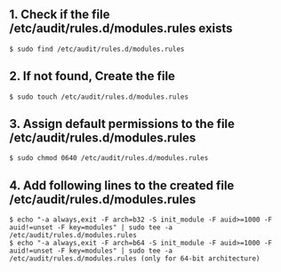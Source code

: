 ## 1. Check if the file /etc/audit/rules.d/modules.rules exists
    $ sudo find /etc/audit/rules.d/modules.rules
    
## 2. If not found, Create the file
    $ sudo touch /etc/audit/rules.d/modules.rules

## 3. Assign default permissions to the file /etc/audit/rules.d/modules.rules
    $ sudo chmod 0640 /etc/audit/rules.d/modules.rules

## 4. Add following lines to the created file /etc/audit/rules.d/modules.rules
    $ echo "-a always,exit -F arch=b32 -S init_module -F auid>=1000 -F auid!=unset -F key=modules" | sudo tee -a /etc/audit/rules.d/modules.rules
    $ echo "-a always,exit -F arch=b64 -S init_module -F auid>=1000 -F auid!=unset -F key=modules" | sudo tee -a /etc/audit/rules.d/modules.rules (only for 64-bit architecture)

    

